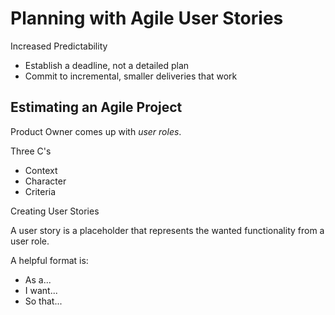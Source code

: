 # Planning with Agile User Stories

Increased Predictability

- Establish a deadline, not a detailed plan
- Commit to incremental, smaller deliveries that work

## Estimating an Agile Project

Product Owner comes up with _user roles_.

Three C's

- Context
- Character
- Criteria

Creating User Stories

A user story is a placeholder that represents the wanted functionality from a user role.

A helpful format is:

- As a...
- I want...
- So that...
